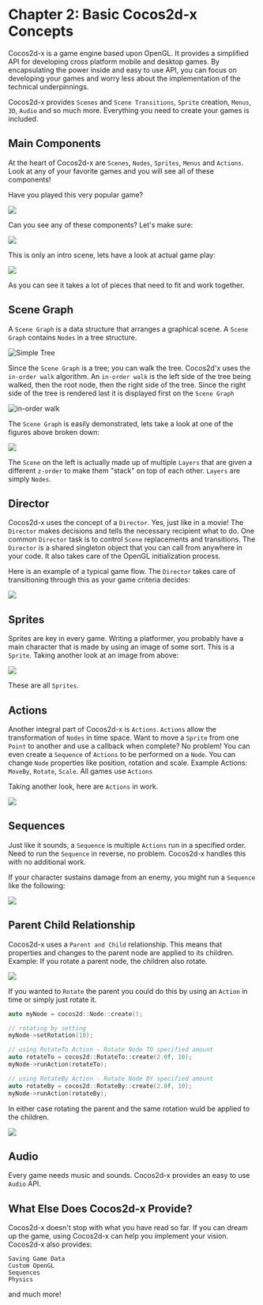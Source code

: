 # Chapter 2: Basic Cocos2d-x Concepts

Cocos2d-x is a game engine based upon OpenGL. It provides a simplified API for developing cross platform mobile and desktop games. By encapsulating the power inside and easy to use API, you can focus on developing your games and worry less about the implementation of the technical underpinnings.

Cocos2d-x provides `Scenes` and `Scene Transitions`, `Sprite` creation, `Menus`, `3D`, `Audio` and so much more. Everything you need to create your games is included.

## Main Components
At the heart of Cocos2d-x are `Scenes`, `Nodes`, `Sprites`, `Menus` and `Actions`. Look at any of your favorite games and you will see all of these components!

Have you played this very popular game?

![](2/1_scaled.png "")

Can you see any of these components? Let's make sure:

![](2/1_annotated_scaled.png "")

This is only an intro scene, lets have a look at actual game play:

![](2/2_annotated_scaled.png "")

As you can see it takes a lot of pieces that need to fit and work together. 

## Scene Graph
A `Scene Graph` is a data structure that arranges a graphical scene. A `Scene Graph` contains `Nodes` in a tree structure.

![](2/tree.jpg "Simple Tree")

Since the `Scene Graph` is a tree; you can walk the tree. Cocos2d'x uses the `in-order walk` algorithm. An `in-order walk` is the left side of the tree being walked, then the root node, then the right side of the tree. Since the right side of the tree is rendered last it is displayed first on the `Scene Graph`

![](2/in-order-walk.png "in-order walk")

The `Scene Graph` is easily demonstrated, lets take a look at one of the figures above broken down:

![](2/layer_annotated_scaled.png "")

The `Scene` on the left is actually made up of multiple `Layers` that are given a different `z-order` to make them "stack" on top of each other. `Layers` are simply `Nodes`.

## Director
Cocos2d-x uses the concept of a `Director`. Yes, just like in a movie! The `Director` makes decisions and tells the necessary recipient what to do. One common `Director` task is to control `Scene` replacements and transitions. The `Director` is a shared singleton object that you can call from anywhere in your code. It also takes care of the OpenGL initialization process.

Here is an example of a typical game flow. The `Director` takes care of transitioning through this as your game criteria decides:

![](2/scene_scaled.png "")

## Sprites
Sprites are key in every game. Writing a platformer, you probably have a main character that is made by using an image of some sort. This is a `Sprite`. Taking another look at an image from above:

![](2/2_annoted_scaled_sprites.png "")

These are all `Sprites`. 

## Actions
Another integral part of Cocos2d-x is `Actions`. `Actions` allow the transformation of `Nodes` in time space. Want to move a `Sprite` from one `Point` to another and use a callback when complete? No problem! You can even create a `Sequence` of `Actions` to be performed on a `Node`. You can change `Node` properties like position, rotation and scale. Example Actions: `MoveBy`, `Rotate`, `Scale`. All games use `Actions`

Taking another look, here are `Actions` in work.

![](2/2_actions_scaled.png "")

## Sequences
Just like it sounds, a `Sequence` is multiple `Actions` run in a specified order. Need to run the `Sequence` in reverse, no problem. Cocos2d-x handles this with no additional work.

If your character sustains damage from an enemy, you might run a `Sequence` like the following:

![](2/2_sequence_scaled.png "")

## Parent Child Relationship
Cocos2d-x uses a `Parent and Child` relationship. This means that properties and changes to the parent node are applied to its children. Example: If you rotate a parent node, the children also rotate. 

![](2/parent_child_scaled.png "")

If you wanted to `Rotate` the parent you could do this by using an `Action` in time or simply just rotate it.

```cpp
auto myNode = cocos2d::Node::create();

// rotating by setting
myNode->setRotation(10);

// using RotateTo Action - Rotate Node TO specified amount
auto rotateTo = cocos2d::RotateTo::create(2.0f, 10);
myNode->runAction(rotateTo);

// using RotateBy Action - Rotate Node BY specified amount
auto rotateBy = cocos2d::RotateBy::create(2.0f, 10);
myNode->runAction(rotateBy);
```
In either case rotating the parent and the same rotation wuld be applied to the children.

![](2/parent_child_scaled_rotated.png "")

## Audio
Every game needs music and sounds. Cocos2d-x provides an easy to use `Audio` API.


## What Else Does Cocos2d-x Provide?
Cocos2d-x doesn't stop with what you have read so far. If you can dream up the game, using Cocos2d-x can help you implement your vision. Cocos2d-x also provides:

    Saving Game Data
    Custom OpenGL
    Sequences
    Physics

and much more!

